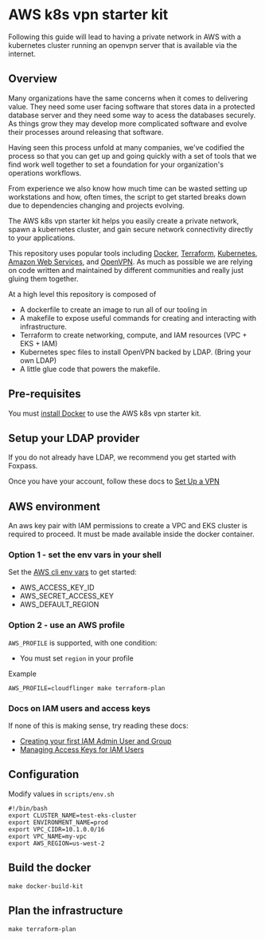 # AWS k8s vpn starter kit

Following this guide will lead to having a private network in AWS with a kubernetes cluster running an openvpn server that is available via the internet. 

## Overview

Many organizations have the same concerns when it comes to delivering value. They need some user facing software that stores data in a protected database server and they need some way to acess the databases securely. As things grow they may develop more complicated software and evolve their processes around releasing that software.

Having seen this process unfold at many companies, we've codified the process so that you can get up and going quickly with a set of tools that we find work well together to set a foundation for your organization's operations workflows.

From experience we also know how much time can be wasted setting up workstations and how, often times, the script to get started breaks down due to dependencies changing and projects evolving.

The AWS k8s vpn starter kit helps you easily create a private network, spawn a kubernetes cluster, and gain secure network connectivity directly to your applications.

This repository uses popular tools including [Docker](https://www.docker.com/), [Terraform](https://www.terraform.io/), [Kubernetes](https://kubernetes.io/), [Amazon Web Services](https://aws.amazon.com/), and [OpenVPN](https://openvpn.net/). As much as possible we are relying on code written and maintained by different communities and really just gluing them together.

At a high level this repository is composed of 

- A dockerfile to create an image to run all of our tooling in
- A makefile to expose useful commands for creating and interacting with infrastructure.
- Terraform to create networking, compute, and IAM resources (VPC + EKS + IAM)
- Kubernetes spec files to install OpenVPN backed by LDAP. (Bring your own LDAP)
- A little glue code that powers the makefile.

## Pre-requisites

You must [install Docker](https://docs.docker.com/install/) to use the AWS k8s vpn starter kit.

## Setup your LDAP provider

If you do not already have LDAP, we recommend you get started with Foxpass.

Once you have your account, follow these docs to [Set Up a VPN](https://foxpass.readme.io/docs/set-up-a-vpn)

## AWS environment

An aws key pair with IAM permissions to create a VPC and EKS cluster is required to proceed. It must be made available inside the docker container.

### Option 1 - set the env vars in your shell

Set the [AWS cli env vars](https://docs.aws.amazon.com/cli/latest/userguide/cli-environment.html) to get started:

-   AWS_ACCESS_KEY_ID
-   AWS_SECRET_ACCESS_KEY
-   AWS_DEFAULT_REGION

### Option 2 - use an AWS profile

`AWS_PROFILE` is supported, with one condition:

-   You must set `region` in your profile

Example

```
AWS_PROFILE=cloudflinger make terraform-plan
```

### Docs on IAM users and access keys

If none of this is making sense, try reading these docs:

-   [Creating your first IAM Admin User and Group](https://docs.aws.amazon.com/IAM/latest/UserGuide/getting-started_create-admin-group.html)
-   [Managing Access Keys for IAM Users](https://docs.aws.amazon.com/IAM/latest/UserGuide/id_credentials_access-keys.html)

## Configuration

Modify values in `scripts/env.sh`

```
#!/bin/bash
export CLUSTER_NAME=test-eks-cluster
export ENVIRONMENT_NAME=prod
export VPC_CIDR=10.1.0.0/16
export VPC_NAME=my-vpc
export AWS_REGION=us-west-2
```

## Build the docker

``` make docker-build-kit ```

## Plan the infrastructure

``` make terraform-plan ```
